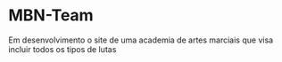<h1>MBN-Team</h1>
<p>Em desenvolvimento o site de uma academia de artes marciais que visa incluir todos os tipos de lutas</p>
